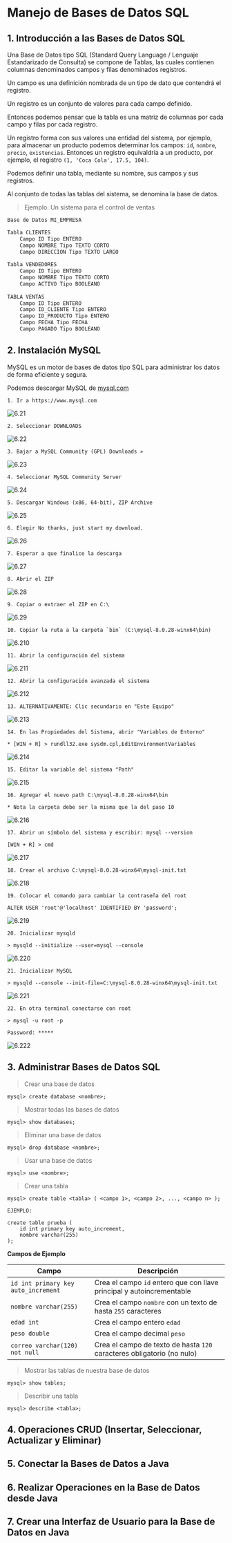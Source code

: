# Manejo de Bases de Datos SQL

## 1. Introducción a las Bases de Datos SQL

Una Base de Datos tipo SQL (Standard Query Language / Lenguaje Estandarizado de Consulta)
se compone de Tablas, las cuales contienen columnas denominados campos y filas denominados registros.

Un campo es una definición nombrada de un tipo de dato que contendrá el registro.

Un registro es un conjunto de valores para cada campo definido.

Entonces podemos pensar que la tabla es una matriz de columnas por cada campo y filas por cada registro.

Un registro forma con sus valores una entidad del sistema, por ejemplo, para almacenar un producto
podemos determinar los campos: `id`, `nombre`, `precio`, `existencias`. Entonces
un registro equivaldría a un producto, por ejemplo, el registro `(1, 'Coca Cola', 17.5, 104)`.

Podemos definir una tabla, mediante su nombre, sus campos y sus registros.

Al conjunto de todas las tablas del sistema, se denomina la base de datos.

> Ejemplo: Un sistema para el control de ventas

```txt
Base de Datos MI_EMPRESA

Tabla CLIENTES
    Campo ID Tipo ENTERO
    Campo NOMBRE Tipo TEXTO CORTO
    Campo DIRECCION Tipo TEXTO LARGO
    
Tabla VENDEDORES
    Campo ID Tipo ENTERO
    Campo NOMBRE Tipo TEXTO CORTO
    Campo ACTIVO Tipo BOOLEANO
    
TABLA VENTAS
    Campo ID Tipo ENTERO
    Campo ID_CLIENTE Tipo ENTERO
    Campo ID_PRODUCTO Tipo ENTERO
    Campo FECHA Tipo FECHA
    Campo PAGADO Tipo BOOLEANO
```

## 2. Instalación MySQL

MySQL es un motor de bases de datos tipo SQL para administrar los datos de forma eficiente y segura.

Podemos descargar MySQL de [mysql.com](https://www.mysql.com)

    1. Ir a https://www.mysql.com

![6.21](./figuras/6.21.png)

    2. Seleccionar DOWNLOADS

![6.22](./figuras/6.22.png)

    3. Bajar a MySQL Community (GPL) Downloads »

![6.23](./figuras/6.23.png)

    4. Seleccionar MySQL Community Server

![6.24](./figuras/6.24.png)

    5. Descargar Windows (x86, 64-bit), ZIP Archive

![6.25](./figuras/6.25.png)

    6. Elegir No thanks, just start my download.

![6.26](./figuras/6.26.png)

    7. Esperar a que finalice la descarga

![6.27](./figuras/6.27.png)

    8. Abrir el ZIP

![6.28](./figuras/6.28.png)

    9. Copiar o extraer el ZIP en C:\

![6.29](./figuras/6.29.png)

    10. Copiar la ruta a la carpeta `bin` (C:\mysql-8.0.28-winx64\bin)

![6.210](./figuras/6.210.png)

    11. Abrir la configuración del sistema

![6.211](./figuras/6.211.png)

    12. Abrir la configuración avanzada el sistema

![6.212](./figuras/6.212.png)

    13. ALTERNATIVAMENTE: Clic secundario en "Este Equipo"

![6.213](./figuras/6.213.png)

    14. En las Propiedades del Sistema, abrir "Variables de Entorno"

    * [WIN + R] > rundll32.exe sysdm.cpl,EditEnvironmentVariables

![6.214](./figuras/6.214.png)

    15. Editar la variable del sistema "Path"

![6.215](./figuras/6.215.png)

    16. Agregar el nuevo path C:\mysql-8.0.28-winx64\bin

    * Nota la carpeta debe ser la misma que la del paso 10

![6.216](./figuras/6.216.png)

    17. Abrir un símbolo del sistema y escribir: mysql --version

    [WIN + R] > cmd

![6.217](./figuras/6.217.png)

    18. Crear el archivo C:\mysql-8.0.28-winx64\mysql-init.txt

![6.218](./figuras/6.218.png)

    19. Colocar el comando para cambiar la contraseña del root

    ALTER USER 'root'@'localhost' IDENTIFIED BY 'password';

![6.219](./figuras/6.219.png)

    20. Inicializar mysqld

    > mysqld --initialize --user=mysql --console

![6.220](./figuras/6.220.png)

    21. Inicializar MySQL

    > mysqld --console --init-file=C:\mysql-8.0.28-winx64\mysql-init.txt

![6.221](./figuras/6.221.png)

    22. En otra terminal conectarse con root

    > mysql -u root -p

    Password: *****

![6.222](./figuras/6.222.png)

## 3. Administrar Bases de Datos SQL

> Crear una base de datos

    mysql> create database <nombre>;

> Mostrar todas las bases de datos

    mysql> show databases;

> Eliminar una base de datos

    mysql> drop database <nombre>;

> Usar una base de datos

    mysql> use <nombre>;

> Crear una tabla

    mysql> create table <tabla> ( <campo 1>, <campo 2>, ..., <campo n> );

    EJEMPLO:

    create table prueba (
        id int primary key auto_increment,
        nombre varchar(255)
    );

**Campos de Ejemplo**

| Campo                               | Descripción                                                              |
|-------------------------------------|--------------------------------------------------------------------------|
| `id int primary key auto_increment` | Crea el campo `id` entero que con llave principal y autoincrementable    |
| `nombre varchar(255)`               | Crea el campo `nombre` con un texto de hasta `255` caracteres            |
| `edad int`                          | Crea el campo entero `edad`                                              |
| `peso double`                       | Crea el campo decimal `peso`                                             |
| `correo varchar(120) not null`      | Crea el campo de texto de hasta `120` caracteres obligatorio (no nulo)   |

> Mostrar las tablas de nuestra base de datos

    mysql> show tables;

> Describir una tabla

    mysql> describe <tabla>;

## 4. Operaciones CRUD (Insertar, Seleccionar, Actualizar y Eliminar)

## 5. Conectar la Bases de Datos a Java

## 6. Realizar Operaciones en la Base de Datos desde Java

## 7. Crear una Interfaz de Usuario para la Base de Datos en Java
